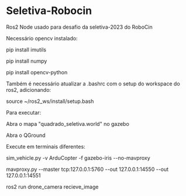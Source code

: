 # Seletiva-Robocin
Ros2 Node usado para desafio da seletiva-2023 do RoboCin


Necessário opencv instalado:

pip install imutils

pip install numpy

pip install opencv-python


Também é necessário atualizar a .bashrc com o setup do workspace do ros2, adicionando:

source ~/ros2_ws/install/setup.bash


Para executar:

Abra o mapa "quadrado_seletiva.world" no gazebo

Abra o QGround

Execute em terminais diferentes: 

sim_vehicle.py -v ArduCopter -f gazebo-iris --no-mavproxy

mavproxy.py --master tcp:127.0.0.1:5760 --out 127.0.0.1:14550 --out 127.0.0.1:14551

ros2 run drone_camera recieve_image
